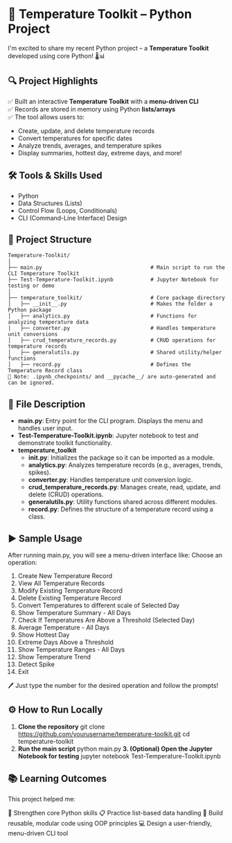 # 🚀 Temperature Toolkit – Python Project

I'm excited to share my recent Python project – a **Temperature Toolkit** developed using core Python! 🌡️📊

## 🔍 Project Highlights

✅ Built an interactive **Temperature Toolkit** with a **menu-driven CLI**  
✅ Records are stored in memory using Python **lists/arrays**  
✅ The tool allows users to:
- Create, update, and delete temperature records  
- Convert temperatures for specific dates  
- Analyze trends, averages, and temperature spikes  
- Display summaries, hottest day, extreme days, and more!

## 🛠️ Tools & Skills Used

- Python  
- Data Structures (Lists)  
- Control Flow (Loops, Conditionals)  
- CLI (Command-Line Interface) Design

## 📁 Project Structure
```text
Temperature-Toolkit/
│
├── main.py                                   # Main script to run the CLI Temperature Toolkit
├── Test-Temperature-Toolkit.ipynb            # Jupyter Notebook for testing or demo
│
├── temperature_toolkit/                      # Core package directory
│   ├── __init__.py                           # Makes the folder a Python package
│   ├── analytics.py                          # Functions for analyzing temperature data
│   ├── converter.py                          # Handles temperature unit conversions
│   ├── crud_temperature_records.py           # CRUD operations for temperature records
│   ├── generalutils.py                       # Shared utility/helper functions
│   ├── record.py                             # Defines the Temperature Record class
📝 Note: .ipynb_checkpoints/ and __pycache__/ are auto-generated and can be ignored.
```


## 📄 **File Description**
- **main.py**: Entry point for the CLI program. Displays the menu and handles user input.
- **Test-Temperature-Toolkit.ipynb**: Jupyter notebook to test and demonstrate toolkit functionality.
- **temperature_toolkit**
    - **__init__.py**: Initializes the package so it can be imported as a module.
    - **analytics.py**: Analyzes temperature records (e.g., averages, trends, spikes).
    - **converter.py**: Handles temperature unit conversion logic.
    - **crud_temperature_records.py**: Manages create, read, update, and delete (CRUD) operations.
    - **generalutils.py**: Utility functions shared across different modules.
    - **record.py**: Defines the structure of a temperature record using a class.
## ▶️ **Sample Usage**
After running main.py, you will see a menu-driven interface like:
Choose an operation:
1. Create New Temperature Record
2. View All Temperature Records
3. Modify Existing Temperature Record
4. Delete Existing Temperature Record
5. Convert Temperatures to different scale of Selected Day
6. Show Temperature Summary - All Days
7. Check If Temperatures Are Above a Threshold (Selected Day)
8. Average Temperature - All Days
9. Show Hottest Day
10. Extreme Days Above a Threshold
11. Show Temperature Ranges - All Days
12. Show Temperature Trend
13. Detect Spike
14. Exit

🖊️ Just type the number for the desired operation and follow the prompts!
## ⚙️ **How to Run Locally**
1. **Clone the repository**
git clone https://github.com/yourusername/temperature-toolkit.git
cd temperature-toolkit
2. **Run the main script**
python main.py
**3. (Optional) Open the Jupyter Notebook for testing**
jupyter notebook Test-Temperature-Toolkit.ipynb
## 📚 **Learning Outcomes**
This project helped me:

🧠 Strengthen core Python skills
📋 Practice list-based data handling
🔁 Build reusable, modular code using OOP principles
💻 Design a user-friendly, menu-driven CLI tool